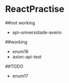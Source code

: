 # ReactPractise

##not working

- api-universidade-aveiro

##working
- enum16
- axion-api-test

##TODO
- enum17
